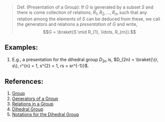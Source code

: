> Def. (Presentation of a Group): If $G$ is generated by a subset $S$ and there is come collection of relations, $R_{1}, R_{2}, \ldots, R_{m}$ such that any relation among the elements of $S$ can be deduced from these, we call the generators and relations a *presentation* of $G$ and write, $$G = \braket{S \mid R_{1}, \ldots, R_{m}}.$$

## Examples:
1. E.g., a presentation for the dihedral group $D_{2n}$ is, $D_{2n} = \braket{\{r, s\}, r^{n} = 1, s^{2} = 1, rs = sr^{-1}}$. 

## References:
1. [Group](Group.md)
2. [Generators of a Group](Generators%20of%20a%20Group.md)
3. [Relations in a Group](Relations%20in%20a%20Group.md)
4. [Dihedral Group](Dihedral%20Group.md)
5. [Notations for the Dihedral Group](Notations%20for%20the%20Dihedral%20Group.md)